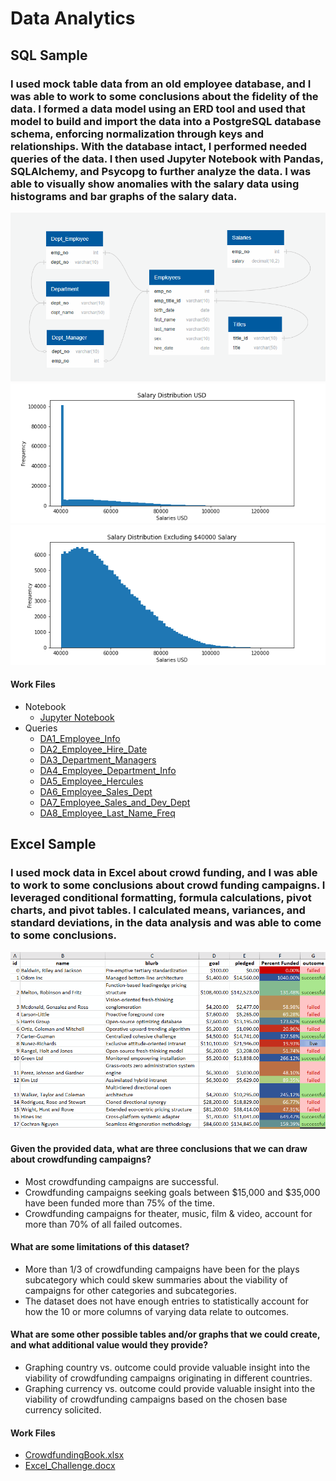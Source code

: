 # Data Analytics
## SQL Sample
### I used mock table data from an old employee database, and I was able to work to some conclusions about the fidelity of the data.  I formed a data model using an ERD tool and used that model to build and import the data into a PostgreSQL database schema, enforcing normalization through keys and relationships.  With the database intact, I performed needed queries of the data.  I then used Jupyter Notebook with Pandas, SQLAlchemy, and Psycopg to further analyze the data. I was able to visually show anomalies with the salary data using histograms and bar graphs of the salary data. 
![erd.gif](SQL/erd.gif)
![fullhist.gif](SQL/Bonus/b1_full_histogram.png)
![hist.gif](SQL/Bonus/b4_histogram_exclude_40000.png)
#### Work Files
- Notebook
  - [Jupyter Notebook](/EmployeeSQL/queries/DA1_Employee_Info.sql)
- Queries
  - [DA1_Employee_Info](/SQL/EmployeeSQL/queries/DA1_Employee_Info.sql)
  - [DA2_Employee_Hire_Date](/SQL/EmployeeSQL/queries/DA2_Employee_Hire_Date.sql)
  - [DA3_Department_Managers](/SQL/EmployeeSQL/queries/DA3_Department_Managers.sql)
  - [DA4_Employee_Department_Info](/SQL/EmployeeSQL/queries/DA4_Employee_Department_Info.sql)
  - [DA5_Employee_Hercules](/SQL/EmployeeSQL/queries/DA5_Employee_Hercules.sql)
  - [DA6_Employee_Sales_Dept](/SQL/EmployeeSQL/queries/DA6_Employee_Sales_Dept.sql)
  - [DA7_Employee_Sales_and_Dev_Dept](/SQL/EmployeeSQL/queries/DA7_Employee_Sales_and_Dev_Dept.sql)
  - [DA8_Employee_Last_Name_Freq](/SQL/EmployeeSQL/queries/DA8_Employee_Last_Name_Freq.sql)
## Excel Sample
### I used mock data in Excel about crowd funding, and I was able to work to some conclusions about crowd funding campaigns. I leveraged conditional formatting, formula calculations, pivot charts, and pivot tables. I calculated means, variances, and standard deviations, in the data analysis and was able to come to some conclusions.
![crowd.gif](Excel/crowd.gif)
#### Given the provided data, what are three conclusions that we can draw about crowdfunding campaigns?
 - Most crowdfunding campaigns are successful.
 - Crowdfunding campaigns seeking goals between $15,000 and $35,000 have been funded more than 75% of the time.
 - Crowdfunding campaigns for theater, music, film & video, account for more than 70% of all failed outcomes.
#### What are some limitations of this dataset?
 - More than 1/3 of crowdfunding campaigns have been for the plays subcategory which could skew summaries about the viability of campaigns for other categories and subcategories.
 - The dataset does not have enough entries to statistically account for how the 10 or more columns of varying data relate to outcomes.
#### What are some other possible tables and/or graphs that we could create, and what additional value would they provide?
 - Graphing country vs. outcome could provide valuable insight into the viability of crowdfunding campaigns originating in different countries.
 - Graphing currency vs. outcome could provide valuable insight into the viability of crowdfunding campaigns based on the chosen base currency solicited.
#### Work Files
- [CrowdfundingBook.xlsx](Excel/work_files/CrowdfundingBook.xlsx)
- [Excel_Challenge.docx](Excel/work_files/Excel_Challenge.docx)
